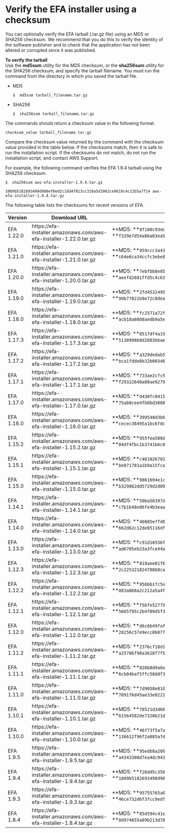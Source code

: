 # Verify the EFA installer using a checksum<a name="efa-verify"></a>

You can optionally verify the EFA tarball \(\.tar\.gz file\) using an MD5 or SHA256 checksum\. We recommend that you do this to verify the identity of the software publisher and to check that the application has not been altered or corrupted since it was published\.

**To verify the tarball**  
Use the **md5sum** utility for the MD5 checksum, or the **sha256sum** utility for the SHA256 checksum, and specify the tarball filename\. You must run the command from the directory in which you saved the tarball file\.
+ MD5

  ```
  $  md5sum tarball_filename.tar.gz
  ```
+ SHA256

  ```
  $  sha256sum tarball_filename.tar.gz
  ```

The commands should return a checksum value in the following format\.

```
checksum_value tarball_filename.tar.gz
```

Compare the checksum value returned by the command with the checksum value provided in the table below\. If the checksums match, then it is safe to run the installation script\. If the checksums do not match, do not run the installation script, and contact AWS Support\.

For example, the following command verifies the EFA 1\.9\.4 tarball using the SHA256 checksum\.

```
$  sha256sum aws-efa-installer-1.9.4.tar.gz
```

```
1009b5182693490d908ef0ed2c1dd4f813cc310a5d2062ce9619c4c12b5a7f14 aws-efa-installer-1.9.4.tar.gz
```

The following table lists the checksums for recent versions of EFA\.


| Version | Download URL | Checksums | 
| --- | --- | --- | 
| EFA 1\.22\.0 |  https://efa\-installer\.amazonaws\.com/aws\-efa\-installer\-1\.22\.0\.tar\.gz  |  **MD5: **`8f100c93dc8ab519c2aeb5dab89e98f8` **SHA256: **`f329e7d54a86a03ea51da6ea9a5b68fb354fbae4a57a02f9592e21fce431dc3a`  | 
| EFA 1\.21\.0 |  https://efa\-installer\.amazonaws\.com/aws\-efa\-installer\-1\.21\.0\.tar\.gz  |  **MD5: **`959ccc3a4347461909ec02ed3ba7c372` **SHA256: **`c64e6ca34ccfc3ebe8e82d08899ae8442b3ef552541cf5429c43d11a04333050`  | 
| EFA 1\.20\.0 |  https://efa\-installer\.amazonaws\.com/aws\-efa\-installer\-1\.20\.0\.tar\.gz  |  **MD5: **`7ebfbb8e85f1b94709df4ab3db47913b` **SHA256: **`aeefd2681ffd5c4c631d1502867db5b831621d6eb85b61fe3ec80df983d1dcf0`  | 
| EFA 1\.19\.0 |  https://efa\-installer\.amazonaws\.com/aws\-efa\-installer\-1\.19\.0\.tar\.gz  |  **MD5: **`2fd45324953347ec5518da7e3fefa0ec` **SHA256: **`99b77821b9e72c8dea015cc92c96193e8db307deee05b91a58094cc331f16709`  | 
| EFA 1\.18\.0 |  https://efa\-installer\.amazonaws\.com/aws\-efa\-installer\-1\.18\.0\.tar\.gz  |  **MD5: **`fc2571a72f5d3c7b7b576ce2de38d91e` **SHA256: **`acb18a0808aedb9a5e485f1469225b9ac97f21db9af78e4cd6939700debe1cb6`  | 
| EFA 1\.17\.3 |  https://efa\-installer\.amazonaws\.com/aws\-efa\-installer\-1\.17\.3\.tar\.gz  |  **MD5: **`0517df4a190356ab559235147174cafd` **SHA256: **`5130998b0d2883bbae189b21ab215ecbc1b01ae0231659a9b4a17b0a33ebc6ca`  | 
| EFA 1\.17\.2 |  https://efa\-installer\.amazonaws\.com/aws\-efa\-installer\-1\.17\.2\.tar\.gz  |  **MD5: **`a329dedab53c4832df218a24449f4c9a` **SHA256: **`bca1fdde8b32b00346e175e597ffab32a09a08ee9ab136875fb38283cc4cd099`  | 
| EFA 1\.17\.1 |  https://efa\-installer\.amazonaws\.com/aws\-efa\-installer\-1\.17\.1\.tar\.gz  |  **MD5: **`733ae2cfc9d14b52017eaf0a2ab6b0ff` **SHA256: **`f29322640a88ae9279805993cb836276ea240623820848463ca686c8ce02136f`  | 
| EFA 1\.17\.0 |  https://efa\-installer\.amazonaws\.com/aws\-efa\-installer\-1\.17\.0\.tar\.gz  |  **MD5: **`d430fc841563c11c3805c5f82a4746b1` **SHA256: **`75ab0cee4fb6bd38889dce313183f5d3a83bd233e0a6ef6205d8352821ea901d`  | 
| EFA 1\.16\.0 |  https://efa\-installer\.amazonaws\.com/aws\-efa\-installer\-1\.16\.0\.tar\.gz  |  **MD5: **`399548d3b0d2e812d74dd67937b696b4` **SHA256: **`cecec36495a1bc6fdc82f97761a541e4fb6c9a3cbf3cfcb145acf25ea5dbd45b`  | 
| EFA 1\.15\.2 |  https://efa\-installer\.amazonaws\.com/aws\-efa\-installer\-1\.15\.2\.tar\.gz  |  **MD5: **`955fea580d5170b05823d51acde7ca21` **SHA256: **`84df4fbc1b3741b6c073176287789a601a589313accc8e6653434e8d4c20bd49`  | 
| EFA 1\.15\.1 |  https://efa\-installer\.amazonaws\.com/aws\-efa\-installer\-1\.15\.1\.tar\.gz  |  **MD5: **`c4610267039f72bbe4e35d7bf53519bc` **SHA256: **`be871781a1b9a15fca342a9d169219260069942a8bda7a8ad06d4baeb5e2efd7`  | 
| EFA 1\.15\.0 |  https://efa\-installer\.amazonaws\.com/aws\-efa\-installer\-1\.15\.0\.tar\.gz  |  **MD5: **`9861694e1cc00d884fadac07d22898be` **SHA256: **`b329862dd5729d2d098d0507fb486bf859d7c70ce18b61c302982234a3a5c88f`  | 
| EFA 1\.14\.1 |  https://efa\-installer\.amazonaws\.com/aws\-efa\-installer\-1\.14\.1\.tar\.gz  |  **MD5: **`50ba56397d359e57872fde1f74d4168a` **SHA256: **`c7b1b48e86fe4b3eaa4299d3600930919c4fe6d88cc6e2c7e4a408a3f16452c7`  | 
| EFA 1\.14\.0 |  https://efa\-installer\.amazonaws\.com/aws\-efa\-installer\-1\.14\.0\.tar\.gz  |  **MD5: **`40805e7fd842c36ececb9fd7f921b1ae` **SHA256: **`662d62c12de85116df33780d40e0533ef7dad92709f4f613907475a7a1b60a97`  | 
| EFA 1\.13\.0 |  https://efa\-installer\.amazonaws\.com/aws\-efa\-installer\-1\.13\.0\.tar\.gz  |  **MD5: **`c91d16556f4fd53becadbb345828221e` **SHA256: **`ad6705eb23a3fce44af3afc0f7643091595653a723ad0374084f4f2b715192e1`  | 
| EFA 1\.12\.3 |  https://efa\-installer\.amazonaws\.com/aws\-efa\-installer\-1\.12\.3\.tar\.gz  |  **MD5: **`818aee81f097918cfaebd724eddea678` **SHA256: **`2c225321824788b8ca3fbc118207b944cdb096b847e1e0d1d853ef2f0d727172`  | 
| EFA 1\.12\.2 |  https://efa\-installer\.amazonaws\.com/aws\-efa\-installer\-1\.12\.2\.tar\.gz  |  **MD5: **`956bb1fc5ae0d6f0f87d2e481d49fccf` **SHA256: **`083a868a2c212a5a4fcf3e4d732b685ce39cceb3ca7e5d50d0b74e7788d06259`  | 
| EFA 1\.12\.1 |  https://efa\-installer\.amazonaws\.com/aws\-efa\-installer\-1\.12\.1\.tar\.gz  |  **MD5: **`f5bfe52779df435188b0a2874d0633ea` **SHA256: **`5665795c2b4f09d5f3f767506d4d4c429695b36d4a17e5758b27f033aee58900`  | 
| EFA 1\.12\.0 |  https://efa\-installer\.amazonaws\.com/aws\-efa\-installer\-1\.12\.0\.tar\.gz  |  **MD5: **`d6c6b49fafb39b770297e1cc44fe68a6` **SHA256: **`28256c57e9ecc0b0778b41c1f777a9982b4e8eae782343dfe1246079933dca59`  | 
| EFA 1\.11\.2 |  https://efa\-installer\.amazonaws\.com/aws\-efa\-installer\-1\.11\.2\.tar\.gz  |  **MD5: **`2376cf18d1353a4551e35c33d269c404` **SHA256: **`a25786f98a3628f7f54f7f74ee2b39bc6734ea9374720507d37d3e8bf8ee1371`  | 
| EFA 1\.11\.1 |  https://efa\-installer\.amazonaws\.com/aws\-efa\-installer\-1\.11\.1\.tar\.gz  |  **MD5: **`026b0d9a0a48780cc7406bd51997b1c0` **SHA256: **`6cb04baf5ffc58ddf319e956b5461289199c8dd805fe216f8f9ab8d102f6d02a`  | 
| EFA 1\.11\.0 |  https://efa\-installer\.amazonaws\.com/aws\-efa\-installer\-1\.11\.0\.tar\.gz  |  **MD5: **`7d9058e010ad65bf2e14259214a36949` **SHA256: **`7891f6d45ae33e822189511c4ea1d14c9d54d000f6696f97be54e915ce2c9dfa`  | 
| EFA 1\.10\.1 |  https://efa\-installer\.amazonaws\.com/aws\-efa\-installer\-1\.10\.1\.tar\.gz  |  **MD5: **`78521d3d668be22976f46c6fecc7b730` **SHA256: **`61564582de7320b21de319f532c3a677d26cc46785378eb3b95c636506b9bcb4`  | 
| EFA 1\.10\.0 |  https://efa\-installer\.amazonaws\.com/aws\-efa\-installer\-1\.10\.0\.tar\.gz  |  **MD5: **`46f73f5a7afe41b4bb918c81888fefa9` **SHA256: **`136612f96f2a085a7d98296da0afb6fa807b38142e2fc0c548fa986c41186282`  | 
| EFA 1\.9\.5 |  https://efa\-installer\.amazonaws\.com/aws\-efa\-installer\-1\.9\.5\.tar\.gz  |  **MD5: **`95edb8a209c18ba8d250409846eb6ef4` **SHA256: **`a4343308d7ea4dc943ccc21bcebed913e8868e59bfb2ac93599c61a7c87d7d25`  | 
| EFA 1\.9\.4 |  https://efa\-installer\.amazonaws\.com/aws\-efa\-installer\-1\.9\.4\.tar\.gz  |  **MD5: **`f26dd5c350422c1a985e35947fa5aa28` **SHA256: **`1009b5182693490d908ef0ed2c1dd4f813cc310a5d2062ce9619c4c12b5a7f14`  | 
| EFA 1\.9\.3 |  https://efa\-installer\.amazonaws\.com/aws\-efa\-installer\-1\.9\.3\.tar\.gz  |  **MD5: **`95755765a097802d3e6d5018d1a5d3d6` **SHA256: **`46ce732d6f3fcc9edf6a6e9f9df0ad136054328e24675567f7029edab90c68f1`  | 
| EFA 1\.8\.4 |  https://efa\-installer\.amazonaws\.com/aws\-efa\-installer\-1\.8\.4\.tar\.gz  |  **MD5: **`85d594c41e831afc6c9305263140457e` **SHA256: **`0d974655a09b213d7859e658965e56dc4f23a0eee2dc44bb41b6d039cc5bab45`  | 